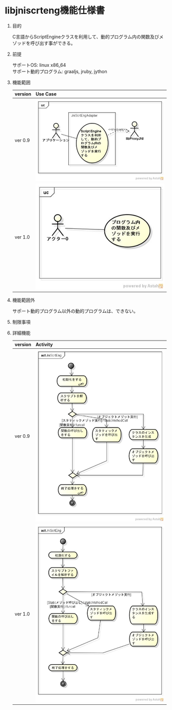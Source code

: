 libjniscrteng機能仕様書
=======================
1. 目的

    C言語からScriptEngineクラスを利用して、動的プログラム内の関数及びメゾッドを呼び出す事ができる。

1. 前提

    サポートOS: linux x86_64  
    サポート動的プログラム: graaljs, jruby, jython

1. 機能範囲

   |version|Use Case                        |
   |-------|--------------------------------|
   |ver 0.9|![](0.9/images/ucJniScrtEng.jpg)|
   |ver 1.0|![](1.0/images/ucJniScrtEng.jpg)|

1. 機能範囲外

    サポート動的プログラム以外の動的プログラムは、できない。

1. 制限事項

1. 詳細機能

   |version|Activity                        |
   |-------|--------------------------------|
   |ver 0.9|![](0.9/images/actJniScrtEng.jpg)|
   |ver 1.0|![](1.0/images/actJniScrtEng.jpg)|

